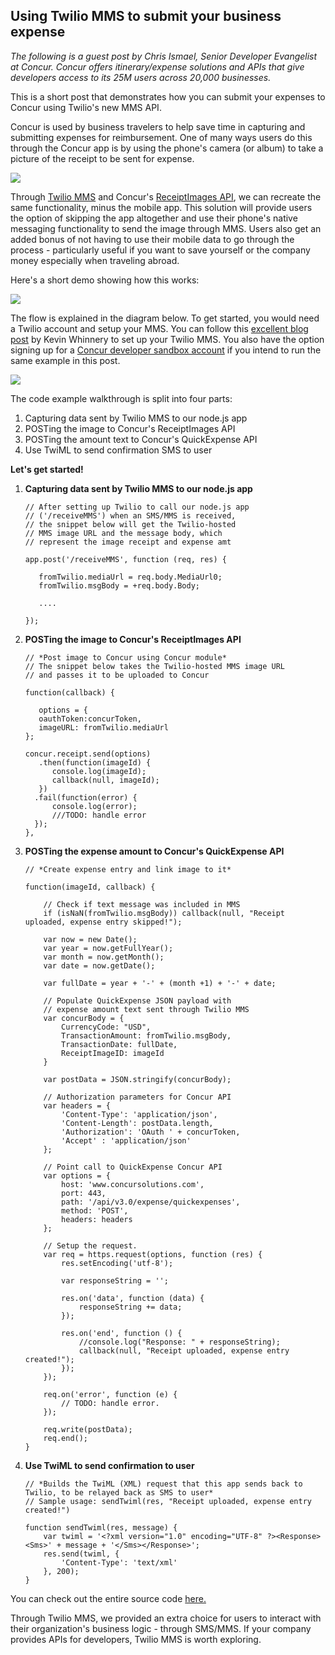 ## Using Twilio MMS to submit your business expense

_The following is a guest post by Chris Ismael, Senior Developer Evangelist at Concur.  Concur offers itinerary/expense solutions and APIs that give developers access to its 25M users across 20,000 businesses._

This is a short post that demonstrates how you can submit your expenses to Concur using Twilio's new MMS API.

Concur is used by business travelers to help save time in capturing and submitting expenses for reimbursement. One of many ways users do this through the Concur app is by using the phone's camera (or album) to take a picture of the receipt to be sent for expense.


![](https://jfqcza.bn1301.livefilestore.com/y2pdcqo0d4eNhIJGkAJJSwspXb6kNyfUPOasr3W3pCw_3ROd6B64lSAvPoG3jq8bhTyPjD3ujpYK8WC2PXglZCjFGKN91k_vD7ppANGDXtPW78/cameraDemo.PNG?psid=1)


Through [Twilio MMS](https://www.twilio.com/mms) and Concur's [ReceiptImages API](https://www.concursolutions.com/api/docs/index.html#!/ReceiptImages), we can recreate the same functionality, minus the mobile app.  This solution will provide users the option of skipping the app altogether and use their phone's native messaging functionality to send the image through MMS. Users also get an added bonus of not having to use their mobile data to go through the process - particularly useful if you want to save yourself or the company money especially when traveling abroad.

Here's a short demo showing how this works:

<a target="_blank" href="https://www.youtube.com/watch?v=jvaKLyyWjLc"><img src="https://jfqcza.bn1301.livefilestore.com/y2poj9tBy1iIuc6IpTGZLnap0ab3cAm6hutsXwK2_YYlhqOpqNX1iQhclvxClMRr6kQNcHAfmkqQVUUHzMWW4uc9AZU0Yt4CHyeDlnc3d6cT3o/Capture%201.PNG?psid=1" /></a>

The flow is explained in the diagram below.  To get started, you would need a Twilio account and setup your MMS.  You can follow this [excellent blog post](https://www.twilio.com/blog/2014/09/getting-started-with-twilio-mms.html) by Kevin Whinnery to set up your Twilio MMS.  You also have the option signing up for a [Concur developer sandbox account](https://developer.concur.com/) if you intend to run the same example in this post.

![](https://jfqcza.bn1301.livefilestore.com/y2pG-OH8zIcw6SXk_SdQxwVpfztEoFBmkPq41sn_yiFtOp3fL0gPiytvpbYs_G0sxsURzQLunNZWBXsU3s1eMtkPuW42gk5wc7WOB2VqY1d-5g/TwilioConcur60.png?psid=1)

The code example walkthrough is split into four parts:

1.  Capturing data sent by Twilio MMS to our node.js app
2.  POSTing the image to Concur's ReceiptImages API
3.  POSTing the amount text to Concur's QuickExpense API
4.  Use TwiML to send confirmation SMS to user

**Let's get started!**

1.  **Capturing data sent by Twilio MMS to our node.js app**

        // After setting up Twilio to call our node.js app 
        // ('/receiveMMS') when an SMS/MMS is received,
        // the snippet below will get the Twilio-hosted
        // MMS image URL and the message body, which
        // represent the image receipt and expense amt
        
        app.post('/receiveMMS', function (req, res) {
       
	       fromTwilio.mediaUrl = req.body.MediaUrl0;
	       fromTwilio.msgBody = +req.body.Body;  
     	                 
	       ....
	
        });

2.  **POSTing the image to Concur's ReceiptImages API**

    	// *Post image to Concur using Concur module*
        // The snippet below takes the Twilio-hosted MMS image URL
        // and passes it to be uploaded to Concur
      
        function(callback) {
 
	       options = {
		   oauthToken:concurToken,
		   imageURL: fromTwilio.mediaUrl
	    };
 
	    concur.receipt.send(options)
	       .then(function(imageId) {
		      console.log(imageId);
		      callback(null, imageId);
	       })
	      .fail(function(error) {
		      console.log(error);
		      ///TODO: handle error
	      });
        },

3.  **POSTing the expense amount to Concur's QuickExpense API**

        // *Create expense entry and link image to it*
 
        function(imageId, callback) {
 
	        // Check if text message was included in MMS
	        if (isNaN(fromTwilio.msgBody)) callback(null, "Receipt uploaded, expense entry skipped!");
 
	        var now = new Date();
	        var year = now.getFullYear();
	        var month = now.getMonth();
	        var date = now.getDate();
 
	        var fullDate = year + '-' + (month +1) + '-' + date;
 
	        // Populate QuickExpense JSON payload with
	        // expense amount text sent through Twilio MMS
	        var concurBody = {
	        	CurrencyCode: "USD",
	        	TransactionAmount: fromTwilio.msgBody,
	        	TransactionDate: fullDate,
	        	ReceiptImageID: imageId
        	}
        
        	var postData = JSON.stringify(concurBody);
        
        	// Authorization parameters for Concur API
        	var headers = {
        		'Content-Type': 'application/json',
        		'Content-Length': postData.length,
        		'Authorization': 'OAuth ' + concurToken,
        		'Accept' : 'application/json'
        	};
        
        	// Point call to QuickExpense Concur API
        	var options = {
        		host: 'www.concursolutions.com',
        		port: 443,
        		path: '/api/v3.0/expense/quickexpenses',
        		method: 'POST',
        		headers: headers
        	};
        
        	// Setup the request.
        	var req = https.request(options, function (res) {
        		res.setEncoding('utf-8');
        
        		var responseString = '';
        
		        res.on('data', function (data) {
		    	    responseString += data;
        	    });
            
            	res.on('end', function () {
			        //console.log("Response: " + responseString);
			        callback(null, "Receipt uploaded, expense entry created!");
		        });
            });
        
            req.on('error', function (e) {
		        // TODO: handle error.
            });
        
            req.write(postData);
            req.end();
        }

4.  **Use TwiML to send confirmation to user**

        // *Builds the TwiML (XML) request that this app sends back to Twilio, to be relayed back as SMS to user*
        // Sample usage: sendTwiml(res, "Receipt uploaded, expense entry created!")
 
        function sendTwiml(res, message) {
            var twiml = '<?xml version="1.0" encoding="UTF-8" ?><Response><Sms>' + message + '</Sms></Response>';
            res.send(twiml, {
                'Content-Type': 'text/xml'
            }, 200);
        }

You can check out the entire source code [here.](https://github.com/ismaelc/TwilioConcurMMS)

Through Twilio MMS, we provided an extra choice for users to interact with their organization's business logic - through SMS/MMS. If your company provides APIs for developers, Twilio MMS is worth exploring.